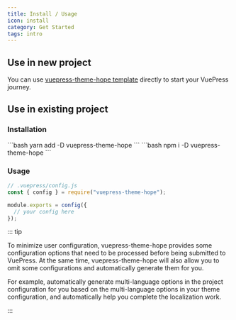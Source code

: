 ```yaml
---
title: Install / Usage
icon: install
category: Get Started
tags: intro
---
```


## Use in new project

You can use [vuepress-theme-hope template](https://github.com/vuepress-theme-hope/vuepress-theme-hope-template) directly to start your VuePress journey.

## Use in existing project

### Installation

<CodeGroup>
<CodeGroupItem title="yarn">
```bash
yarn add -D vuepress-theme-hope
```
</CodeGroupItem>

<CodeGroupItem title="npm">
```bash
npm i -D vuepress-theme-hope
```
</CodeGroupItem>
</CodeGroup>

### Usage

```js
// .vuepress/config.js
const { config } = require("vuepress-theme-hope");

module.exports = config({
  // your config here
});
```

::: tip

To minimize user configuration, vuepress-theme-hope provides some configuration options that need to be processed before being submitted to VuePress. At the same time, vuepress-theme-hope will also allow you to omit some configurations and automatically generate them for you.

For example, automatically generate multi-language options in the project configuration for you based on the multi-language options in your theme configuration, and automatically help you complete the localization work.

:::
